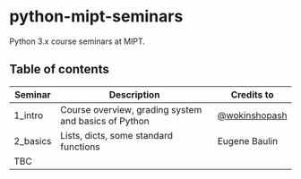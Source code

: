 # python-mipt-seminars
Python 3.x course seminars at MIPT.

## Table of contents


Seminar | Description | Credits to
--- | --- | ---
1_intro | Course overview, grading system and basics of Python | [@wokinshopash](https://github.com/wokinshopash)
2_basics | Lists, dicts, some standard functions | Eugene Baulin
TBC | |
